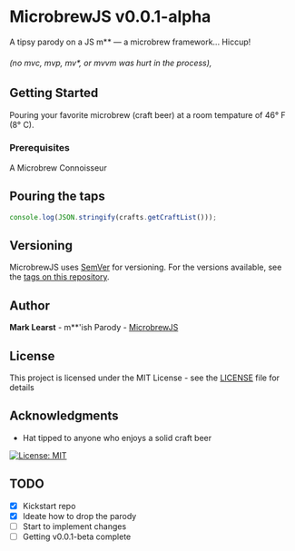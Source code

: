 # MicrobrewJS v0.0.1-alpha

A tipsy parody on a JS m\*\* — a microbrew framework... Hiccup!

###### (no mvc, mvp, mv\*, or mvvm was hurt in the process),

## Getting Started

Pouring your favorite microbrew (craft beer) at a room tempature of 46° F (8° C).

### Prerequisites

A Microbrew Connoisseur

## Pouring the taps

```javascript
console.log(JSON.stringify(crafts.getCraftList()));
```

## Versioning

MicrobrewJS uses [SemVer](http://semver.org/) for versioning. For the versions available, see the [tags on this repository](https://github.com/your/project/tags).

## Author

**Mark Learst** - m\**'ish Parody - [MicrobrewJS](https://microbrew.io)

## License

This project is licensed under the MIT License - see the [LICENSE](LICENSE.md) file for details

## Acknowledgments

* Hat tipped to anyone who enjoys a solid craft beer

[![License: MIT](https://img.shields.io/badge/License-MIT-yellow.svg)](https://opensource.org/licenses/MIT)

## TODO

- [x] Kickstart repo
- [x] Ideate how to drop the parody
- [ ] Start to implement changes
- [ ] Getting v0.0.1-beta complete
